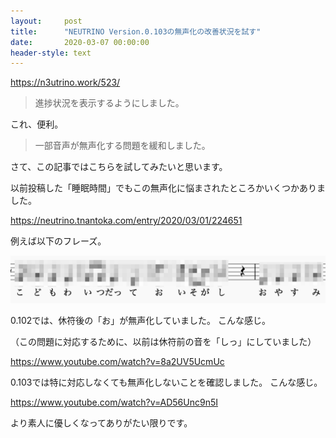 ```yaml
---
layout:     post
title:      "NEUTRINO Version.0.103の無声化の改善状況を試す"
date:       2020-03-07 00:00:00
header-style: text
---
```

<https://n3utrino.work/523/>

>    進捗状況を表示するようにしました。

これ、便利。

>    一部音声が無声化する問題を緩和しました。

さて、この記事ではこちらを試してみたいと思います。

以前投稿した「睡眠時間」でもこの無声化に悩まされたところかいくつかありました。

<https://neutrino.tnantoka.com/entry/2020/03/01/224651>

例えば以下のフレーズ。

![](/img/in-post/20200307203517.png)

0.102では、休符後の「お」が無声化していました。
こんな感じ。

（この問題に対応するために、以前は休符前の音を「しっ」にしていました）

<https://www.youtube.com/watch?v=8a2UV5UcmUc>

0.103では特に対応しなくても無声化しないことを確認しました。
こんな感じ。

<https://www.youtube.com/watch?v=AD56Unc9n5I>

より素人に優しくなってありがたい限りです。
